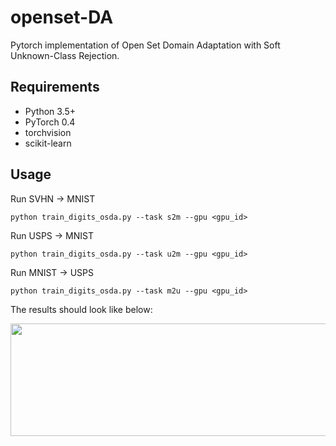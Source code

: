 # openset-DA
Pytorch implementation of Open Set Domain Adaptation with Soft Unknown-Class Rejection. 

## Requirements
- Python 3.5+
- PyTorch 0.4
- torchvision
- scikit-learn

## Usage
Run SVHN -> MNIST
```
python train_digits_osda.py --task s2m --gpu <gpu_id>
```
Run USPS -> MNIST
```
python train_digits_osda.py --task u2m --gpu <gpu_id>
```
Run MNIST -> USPS
```
python train_digits_osda.py --task m2u --gpu <gpu_id>
```
The results should look like below:

<img src=https://user-images.githubusercontent.com/12399355/111513313-aca20500-871e-11eb-88dc-3759e361efaf.png width="700" height="180">

